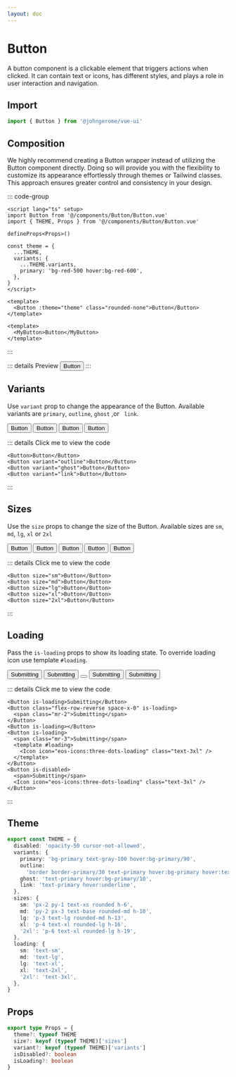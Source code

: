 ```yaml
---
layout: doc
---
```


# Button

A button component is a clickable element that triggers actions when clicked.
It can contain text or icons, has different styles, and plays a role in user interaction and navigation.

## Import

```ts
import { Button } from '@johngerome/vue-ui'
```

<script setup>
import Button from '@/components/Button/Button.vue'
import { THEME } from '@/components/Button/Button.vue'
import { Icon } from '@iconify/vue'

const theme = {
    ...THEME,
    variants: {
        ...THEME.variants,
        primary: 'bg-red-500 hover:bg-red-600'
    }
}
</script>

## Composition

We highly recommend creating a Button wrapper instead of utilizing the Button component directly. Doing so will provide you with the flexibility to customize its appearance effortlessly through themes or Tailwind classes. This approach ensures greater control and consistency in your design.

::: code-group

```vue [MyButton.vue]
<script lang="ts" setup>
import Button from '@/components/Button/Button.vue'
import { THEME, Props } from '@/components/Button/Button.vue'

defineProps<Props>()

const theme = {
  ...THEME,
  variants: {
    ...THEME.variants,
    primary: 'bg-red-500 hover:bg-red-600',
  },
}
</script>

<template>
  <Button :theme="theme" class="rounded-none">Button</Button>
</template>
```

```vue [App.vue]
<template>
  <MyButton>Button</MyButton>
</template>
```

:::

::: details Preview
<Button :theme="theme" class="rounded-none">Button</Button>
:::

## Variants

Use `variant` prop to change the appearance of the Button. Available variants are `primary`, `outline`, `ghost` ,or ` link`.

<div class="flex items-center space-x-2">
  <Button>Button</Button>
  <Button variant="outline">Button</Button>
  <Button variant="ghost">Button</Button>
  <Button variant="link">Button</Button>
</div>

::: details Click me to view the code

```vue
<Button>Button</Button>
<Button variant="outline">Button</Button>
<Button variant="ghost">Button</Button>
<Button variant="link">Button</Button>
```

:::

## Sizes

Use the `size` props to change the size of the Button. Available sizes are `sm`, `md`, `lg`, `xl` or `2xl`

<div class="flex items-center space-x-2">
  <Button size="sm">Button</Button>
  <Button size="md">Button</Button>
  <Button size="lg">Button</Button>
  <Button size="xl">Button</Button>
  <Button size="2xl">Button</Button>
</div>

::: details Click me to view the code

```vue
<Button size="sm">Button</Button>
<Button size="md">Button</Button>
<Button size="lg">Button</Button>
<Button size="xl">Button</Button>
<Button size="2xl">Button</Button>
```

:::

## Loading

Pass the `is-loading` props to show its loading state.
To override loading icon use template `#loading`.

<div class="flex items-center space-x-2">
  <Button is-loading>Submitting</Button>
  <Button class="flex-row-reverse space-x-0" is-loading>
    <span class="mr-2">Submitting</span>
  </Button>
  <Button is-loading></Button>
  <Button is-loading>
    <span class="mr-3">Submitting</span>
    <template #loading>
      <Icon
        icon="eos-icons:three-dots-loading"
        class="text-3xl"
      />
    </template>
  </Button>
  <Button is-disabled>
    <span>Submitting</span>
    <Icon
        icon="eos-icons:three-dots-loading"
        class="text-3xl"
      />
  </Button>
</div>

::: details Click me to view the code

```vue
<Button is-loading>Submitting</Button>
<Button class="flex-row-reverse space-x-0" is-loading>
  <span class="mr-2">Submitting</span>
</Button>
<Button is-loading></Button>
<Button is-loading>
  <span class="mr-3">Submitting</span>
  <template #loading>
    <Icon icon="eos-icons:three-dots-loading" class="text-3xl" />
  </template>
</Button>
<Button is-disabled>
  <span>Submitting</span>
  <Icon icon="eos-icons:three-dots-loading" class="text-3xl" />
</Button>
```

:::

## Theme

```ts
export const THEME = {
  disabled: 'opacity-50 cursor-not-allowed',
  variants: {
    primary: 'bg-primary text-gray-100 hover:bg-primary/90',
    outline:
      'border border-primary/30 text-primary hover:bg-primary hover:text-gray-100',
    ghost: 'text-primary hover:bg-primary/10',
    link: 'text-primary hover:underline',
  },
  sizes: {
    sm: 'px-2 py-1 text-xs rounded h-6',
    md: 'py-2 px-3 text-base rounded-md h-10',
    lg: 'p-3 text-lg rounded-md h-13',
    xl: 'p-4 text-xl rounded-lg h-16',
    '2xl': 'p-6 text-xl rounded-lg h-19',
  },
  loading: {
    sm: 'text-sm',
    md: 'text-lg',
    lg: 'text-xl',
    xl: 'text-2xl',
    '2xl': 'text-3xl',
  },
}
```

## Props

```ts
export type Props = {
  theme?: typeof THEME
  size?: keyof (typeof THEME)['sizes']
  variant?: keyof (typeof THEME)['variants']
  isDisabled?: boolean
  isLoading?: boolean
}
```
